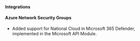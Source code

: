 #### Integrations

#### Azure Network Security Groups

- Added support for National Cloud in Microsoft 365 Defender, implemented in the Microsoft API Module.